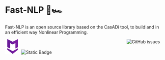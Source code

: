 # Fast-NLP 🏁🏎 


Fast-NLP is an open source library based on the CasADi tool, to build and in an efficient way Nonlinear Programming.

[![Windows](https://github.com/adam-p/markdown-here/raw/master/src/common/images/icon48.png)](https://github.com/Lorenzo-maker/FastNLP.git)
<img align="right" src="https://img.shields.io/github/issues/italia/anpr-opendata" alt="GitHub issues">
![Static Badge](https://img.shields.io/badge/:badgeContent)
